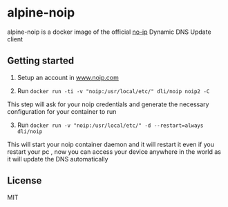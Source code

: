# alpine-noip

alpine-noip is a docker image of the official [no-ip](http://www.noip.com/) Dynamic DNS Update client 


## Getting started

1. Setup an account in www.noip.com

2. Run `docker run -ti -v "noip:/usr/local/etc/" dli/noip noip2 -C`

  This step will ask for your noip credentials and generate the necessary configuration for your container to run

3. Run `docker run -v "noip:/usr/local/etc/" -d --restart=always dli/noip` 

  This will start your noip container daemon and it will restart it even if you restart your pc , now you can access your
device anywhere in the world as it will update the DNS automatically

## License

MIT
